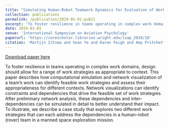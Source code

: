 ```yaml
---
title: "Simulating Human-Robot Teamwork Dynamics for Evaluation of Work Strategies in Human-Robot Teams"
collection: publications
permalink: /publication/2019-01-01-pub11
excerpt: 'To foster resilience in teams operating in complex work domains, design should allow for a range of work strategies as appropriate to context. This paper describes how computational simulation and network visualization of a team’s work can identify feasible work strategies and assess their appropriateness for different contexts. Network visualizations can identify constraints and dependencies that drive the feasible set of work strategies. After preliminary network analysis, these dependencies and inter-dependencies can be simulated in detail to better understand their impact. To illustrate, we describe a case study that explores two different work strategies that can each address the dependencies in a human-robot (rover) team in a manned space exploration mission.'
date: 2019-01-01
venue: 'International Symposium on Aviation Psychology'
paperurl: 'https://corescholar.libraries.wright.edu/isap_2019/18'
citation: 'Martijn IJtsma and Sean Ye and Karen Feigh and Amy Pritchett (2019). Simulating Human-Robot Teamwork Dynamics for Evaluation of Work Strategies in Human-Robot Teams. In International Symposium on Aviation Psychology'
---
```


<a href='https://corescholar.libraries.wright.edu/isap_2019/18'>Download paper here</a>

To foster resilience in teams operating in complex work domains, design should allow for a range of work strategies as appropriate to context. This paper describes how computational simulation and network visualization of a team’s work can identify feasible work strategies and assess their appropriateness for different contexts. Network visualizations can identify constraints and dependencies that drive the feasible set of work strategies. After preliminary network analysis, these dependencies and inter-dependencies can be simulated in detail to better understand their impact. To illustrate, we describe a case study that explores two different work strategies that can each address the dependencies in a human-robot (rover) team in a manned space exploration mission.

